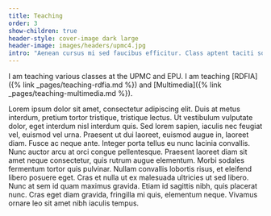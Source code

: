 ```yaml
---
title: Teaching
order: 3
show-children: true
header-style: cover-image dark large
header-image: images/headers/upmc4.jpg
intro: "Aenean cursus mi sed faucibus efficitur. Class aptent taciti sociosqu ad litora torquent per conubia nostra, per inceptos himenaeos. Maecenas mattis vestibulum nisi, nec volutpat massa faucibus quis."
---
```


I am teaching various classes at the UPMC and EPU. I am teaching [RDFIA]({% link _pages/teaching-rdfia.md %}) and [Multimedia]({% link _pages/teaching-multimedia.md %}).

Lorem ipsum dolor sit amet, consectetur adipiscing elit. Duis at metus interdum, pretium tortor tristique, tristique lectus. Ut vestibulum vulputate dolor, eget interdum nisl interdum quis. Sed lorem sapien, iaculis nec feugiat vel, euismod vel urna. Praesent ut dui laoreet, euismod augue in, laoreet diam. Fusce ac neque ante. Integer porta tellus eu nunc lacinia convallis. Nunc auctor arcu at orci congue pellentesque. Praesent laoreet diam sit amet neque consectetur, quis rutrum augue elementum. Morbi sodales fermentum tortor quis pulvinar. Nullam convallis lobortis risus, et eleifend libero posuere eget. Cras et nulla ut ex malesuada ultricies ut sed libero. Nunc at sem id quam maximus gravida. Etiam id sagittis nibh, quis placerat nunc. Cras eget diam gravida, fringilla mi quis, elementum neque. Vivamus ornare leo sit amet nibh iaculis tempus.
